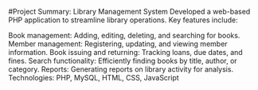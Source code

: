 #Project Summary: Library Management System
Developed a web-based PHP application to streamline library operations.
Key features include:

Book management: Adding, editing, deleting, and searching for books.
Member management: Registering, updating, and viewing member information.
Book issuing and returning: Tracking loans, due dates, and fines.
Search functionality: Efficiently finding books by title, author, or category.
Reports: Generating reports on library activity for analysis.
Technologies: PHP, MySQL, HTML, CSS, JavaScript
